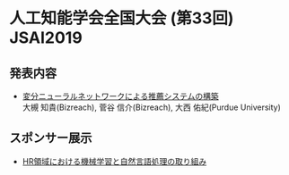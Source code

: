 # 人工知能学会全国大会 (第33回) JSAI2019

## 発表内容

* [変分ニューラルネットワークによる推薦システムの構築](https://confit.atlas.jp/guide/event/jsai2019/subject/2Q5-J-2-02/advanced)\
  大槻 知貴(Bizreach), 菅谷 信介(Bizreach), 大西 佑紀(Purdue University)

## スポンサー展示

* [HR領域における機械学習と自然言語処理の取り組み](aitechgroup.pdf)

